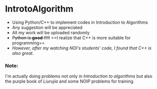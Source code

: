 # IntrotoAlgorithm
- Using Python/C++ to implement codes in Introduction to Algorithms
- Any suggestion will be appreciated
- All my work will be uploaded randomly 
- ~~Python is **good** !!!!!~~  ==I realize that C++ is more suitable for programming==
- *However, after my watching NOI's students' code, I found that C++ is also great.*


### Note:

I'm actually doing problems not only in *Introduction to algorithms* but also the purple book of *Liurujia* and some NOIP problems for training. 
